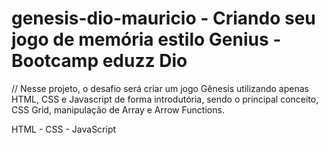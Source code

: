 # genesis-dio-mauricio - Criando seu jogo de memória estilo Genius - Bootcamp eduzz Dio

// Nesse projeto, o desafio será criar um jogo Gênesis utilizando apenas HTML, CSS e Javascript de forma introdutória, sendo o principal conceito, CSS Grid, manipulação de Array e Arrow Functions.

HTML - CSS - JavaScript
